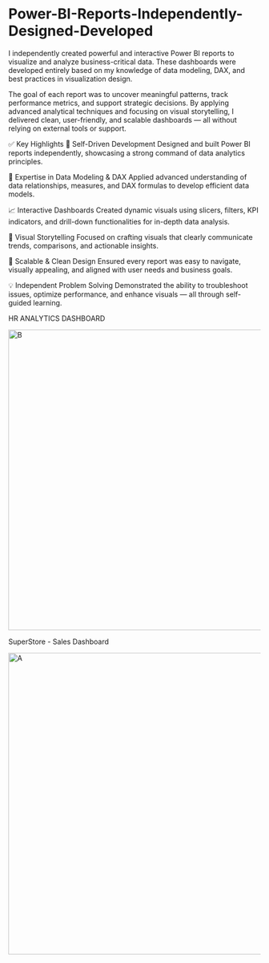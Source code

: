 # Power-BI-Reports-Independently-Designed-Developed


I independently created powerful and interactive Power BI reports to visualize and analyze business-critical data. These dashboards were developed entirely based on my knowledge of data modeling, DAX, and best practices in visualization design.

The goal of each report was to uncover meaningful patterns, track performance metrics, and support strategic decisions. By applying advanced analytical techniques and focusing on visual storytelling, I delivered clean, user-friendly, and scalable dashboards — all without relying on external tools or support.


✅ Key Highlights
🔧 Self-Driven Development
Designed and built Power BI reports independently, showcasing a strong command of data analytics principles.

🧠 Expertise in Data Modeling & DAX
Applied advanced understanding of data relationships, measures, and DAX formulas to develop efficient data models.

📈 Interactive Dashboards
Created dynamic visuals using slicers, filters, KPI indicators, and drill-down functionalities for in-depth data analysis.

🧩 Visual Storytelling
Focused on crafting visuals that clearly communicate trends, comparisons, and actionable insights.

🚀 Scalable & Clean Design
Ensured every report was easy to navigate, visually appealing, and aligned with user needs and business goals.

💡 Independent Problem Solving
Demonstrated the ability to troubleshoot issues, optimize performance, and enhance visuals — all through self-guided learning.







HR ANALYTICS DASHBOARD

<img width="600" alt="B" src="https://github.com/user-attachments/assets/3a25ad52-467d-4abd-90aa-9af4de23ca5a" />



SuperStore - Sales Dashboard

<img width="602" alt="A" src="https://github.com/user-attachments/assets/c356f8dd-1c98-4bcd-b14f-f4b871a27927" />



















